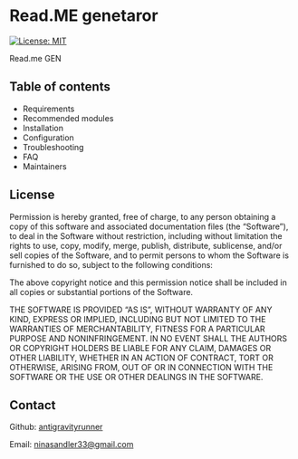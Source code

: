 
# Read.ME genetaror
[![License: MIT](https://img.shields.io/badge/License-MIT-yellow.svg)](https://opensource.org/licenses/MIT) 


Read.me GEN 



## Table of contents

- Requirements
- Recommended modules
- Installation
- Configuration
- Troubleshooting
- FAQ
- Maintainers
## License

Permission is hereby granted, free of charge, to any person obtaining a copy of this software and associated documentation files (the “Software”), to deal in the Software without restriction, including without limitation the rights to use, copy, modify, merge, publish, distribute, sublicense, and/or sell copies of the Software, and to permit persons to whom the Software is furnished to do so, subject to the following conditions:

The above copyright notice and this permission notice shall be included in all copies or substantial portions of the Software.

THE SOFTWARE IS PROVIDED “AS IS”, WITHOUT WARRANTY OF ANY KIND, EXPRESS OR IMPLIED, INCLUDING BUT NOT LIMITED TO THE WARRANTIES OF MERCHANTABILITY, FITNESS FOR A PARTICULAR PURPOSE AND NONINFRINGEMENT. IN NO EVENT SHALL THE AUTHORS OR COPYRIGHT HOLDERS BE LIABLE FOR ANY CLAIM, DAMAGES OR OTHER LIABILITY, WHETHER IN AN ACTION OF CONTRACT, TORT OR OTHERWISE, ARISING FROM, OUT OF OR IN CONNECTION WITH THE SOFTWARE OR THE USE OR OTHER DEALINGS IN THE SOFTWARE.

## Contact
Github: [antigravityrunner](https://github.com/antigravityrunner) 

Email: ninasandler33@gmail.com 
